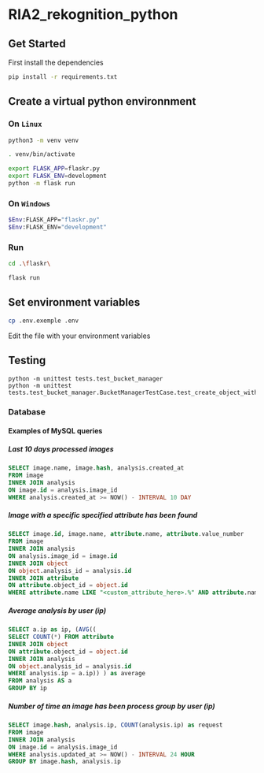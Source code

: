 # RIA2_rekognition_python

## Get Started

First install the dependencies

```sh
pip install -r requirements.txt
```

## Create a virtual python environnment

### On `Linux`

```sh
python3 -m venv venv

. venv/bin/activate

export FLASK_APP=flaskr.py
export FLASK_ENV=development
python -m flask run
```

### On `Windows`

```sh
$Env:FLASK_APP="flaskr.py"
$Env:FLASK_ENV="development"
```

### Run

```sh
cd .\flaskr\

flask run
```

## Set environment variables

```sh
cp .env.exemple .env
```

Edit the file with your environment variables

## Testing

```
python -m unittest tests.test_bucket_manager
python -m unittest tests.test_bucket_manager.BucketManagerTestCase.test_create_object_with_object_not_existing_success
```

### Database

#### Examples of MySQL queries

##### Last 10 days processed images
```sql
SELECT image.name, image.hash, analysis.created_at 
FROM image 
INNER JOIN analysis 
ON image.id = analysis.image_id 
WHERE analysis.created_at >= NOW() - INTERVAL 10 DAY
```

##### Image with a specific specified attribute has been found
```sql
SELECT image.id, image.name, attribute.name, attribute.value_number
FROM image 
INNER JOIN analysis 
ON analysis.image_id = image.id
INNER JOIN object
ON object.analysis_id = analysis.id
INNER JOIN attribute
ON attribute.object_id = object.id
WHERE attribute.name LIKE "<custom_attribute_here>.%" AND attribute.name LIKE "%.Confidence"
```

##### Average analysis by user (ip)
```sql
SELECT a.ip as ip, (AVG((
SELECT COUNT(*) FROM attribute 
INNER JOIN object 
ON attribute.object_id = object.id 
INNER JOIN analysis 
ON object.analysis_id = analysis.id 
WHERE analysis.ip = a.ip)) ) as average
FROM analysis AS a
GROUP BY ip
```

##### Number of time an image has been process group by user (ip)
```sql
SELECT image.hash, analysis.ip, COUNT(analysis.ip) as request
FROM image 
INNER JOIN analysis 
ON image.id = analysis.image_id 
WHERE analysis.updated_at >= NOW() - INTERVAL 24 HOUR
GROUP BY image.hash, analysis.ip
```